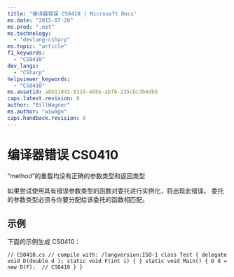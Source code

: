 ```yaml
---
title: "编译器错误 CS0410 | Microsoft Docs"
ms.date: "2015-07-20"
ms.prod: ".net"
ms.technology: 
  - "devlang-csharp"
ms.topic: "article"
f1_keywords: 
  - "CS0410"
dev_langs: 
  - "CSharp"
helpviewer_keywords: 
  - "CS0410"
ms.assetid: a8b11042-9119-465e-abf6-235cbc7b8db5
caps.latest.revision: 8
author: "BillWagner"
ms.author: "wiwagn"
caps.handback.revision: 8
---
```

# 编译器错误 CS0410
“method”的重载均没有正确的参数类型和返回类型  
  
 如果尝试使用具有错误参数类型的函数对委托进行实例化，将出现此错误。 委托的参数类型必须与你要分配给该委托的函数相匹配。  
  
## 示例  
 下面的示例生成 CS0410：  
  
```  
// CS0410.cs // compile with: /langversion:ISO-1 class Test { delegate void D(double d ); static void F(int i) { } static void Main() { D d = new D(F);  // CS0410 } }  
```